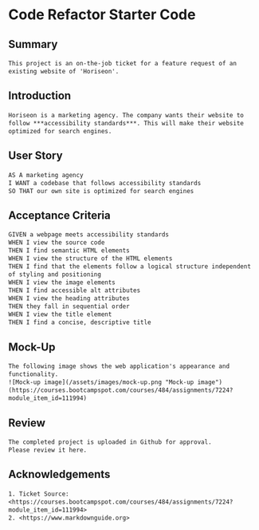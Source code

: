 # Code Refactor Starter Code

## Summary 

    This project is an on-the-job ticket for a feature request of an existing website of 'Horiseon'.

## Introduction

    Horiseon is a marketing agency. The company wants their website to follow ***accessibility standards***. This will make their website optimized for search engines.

## User Story

    AS A marketing agency
    I WANT a codebase that follows accessibility standards
    SO THAT our own site is optimized for search engines

## Acceptance Criteria

    GIVEN a webpage meets accessibility standards
    WHEN I view the source code
    THEN I find semantic HTML elements
    WHEN I view the structure of the HTML elements
    THEN I find that the elements follow a logical structure independent of styling and positioning
    WHEN I view the image elements
    THEN I find accessible alt attributes
    WHEN I view the heading attributes
    THEN they fall in sequential order
    WHEN I view the title element
    THEN I find a concise, descriptive title

## Mock-Up
    
    The following image shows the web application's appearance and functionality.
    ![Mock-up image](/assets/images/mock-up.png "Mock-up image")(https://courses.bootcampspot.com/courses/484/assignments/7224?module_item_id=111994)

## Review
    The completed project is uploaded in Github for approval. 
    Please review it here.

## Acknowledgements
    1. Ticket Source: <https://courses.bootcampspot.com/courses/484/assignments/7224?module_item_id=111994>
    2. <https://www.markdownguide.org>

